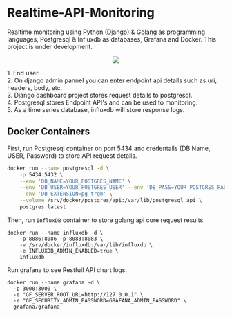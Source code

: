 # Realtime-API-Monitoring

Realtime monitoring using Python (Django) & Golang as programming languages, Postgresql & Influxdb as databases, Grafana and Docker. 
This project is under development.

<p align="center">
  <img src="https://i.imgur.com/lHWP9YC.jpg">
</p>
1. End user <br>
2. On django admin pannel you can enter endpoint api details such as uri, headers, body, etc. <br>
3. Django dashboard project stores request details to postgresql. <br>
4. Postgresql stores Endpoint API's and can be used to monitoring. <br>
5. As a time series database, influxdb will store response logs. <br>

## Docker Containers
First, run Postgresql container on port 5434 and credentails (DB Name, USER, Password) to store API request details. <br>
    
```bash
docker run --name postgresql -d \
    -p 5434:5432 \
    --env 'DB_NAME=YOUR_POSTGRES_NAME' \
    --env 'DB_USER=YOUR_POSTGRES_USER' --env 'DB_PASS=YOUR_POSTGRES_PASSWORD' \
    --env 'DB_EXTENSION=pg_trgm' \
    --volume /srv/docker/postgres/api:/var/lib/postgresql_api \
    postgres:latest
```
Then, run `InfluxDB` container to store golang api core request results.
```
docker run --name influxdb -d \
    -p 8086:8086 -p 8083:8083 \
    -v /srv/docker/influxdb:/var/lib/influxdb \
    -e INFLUXDB_ADMIN_ENABLED=true \
    influxdb
```
Run grafana to see Restfull API chart logs. 
```
docker run --name grafana -d \
  -p 3000:3000 \
  -e "GF_SERVER_ROOT_URL=http://127.0.0.1" \
  -e "GF_SECURITY_ADMIN_PASSWORD=GRAFANA_ADMIN_PASSWORD" \
  grafana/grafana

```

